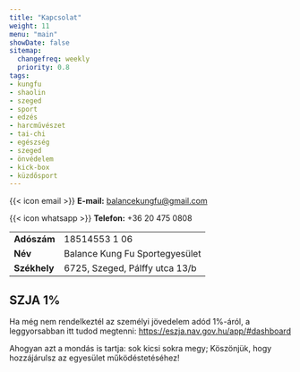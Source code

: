 ```yaml
---
title: "Kapcsolat"
weight: 11
menu: "main"
showDate: false
sitemap:
  changefreq: weekly
  priority: 0.8
tags:
- kungfu
- shaolin
- szeged
- sport
- edzés
- harcművészet
- tai-chi
- egészség
- szeged
- önvédelem
- kick-box
- küzdősport
---
```


{{< icon email >}}  **E-mail:**
balancekungfu@gmail.com

{{< icon whatsapp >}}  **Telefon:**
+36 20 475 0808

|              |                                |
| ------------ | ------------------------------ |
| **Adószám**  | 18514553 1 06                  |
| **Név**      | Balance Kung Fu Sportegyesület |
| **Székhely** | 6725, Szeged, Pálffy utca 13/b |


## SZJA 1%

Ha még nem rendelkeztél az személyi jövedelem adód 1%-áról, a leggyorsabban itt tudod megtenni:
https://eszja.nav.gov.hu/app/#dashboard

Ahogyan azt a mondás is tartja: sok kicsi sokra megy; Köszönjük, hogy hozzájárulsz az egyesület működéstetéséhez!
